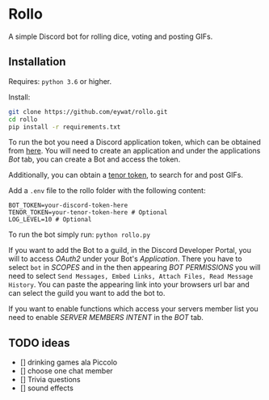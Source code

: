 # Rollo
A simple Discord bot for rolling dice, voting and posting GIFs.

## Installation 
Requires: `python 3.6` or higher. 

Install:
```bash
git clone https://github.com/eywat/rollo.git
cd rollo 
pip install -r requirements.txt
```
To run the bot you need a Discord application token, which can be obtained from [here](https://discord.com/developers/applications).
You will need to create an application and under the applications _Bot_ tab, you can create a Bot and access the token. 

Additionally, you can obtain a [tenor token](https://tenor.com/developer/keyregistration), to search for and post GIFs. 

Add a `.env` file to the rollo folder with the following content: 
```
BOT_TOKEN=your-discord-token-here
TENOR_TOKEN=your-tenor-token-here # Optional
LOG_LEVEL=10 # Optional
```

To run the bot simply run: `python rollo.py`

If you want to add the Bot to a guild, in the Discord Developer Portal, you will to access _OAuth2_ under your Bot's _Application_. There you have to select `bot` in _SCOPES_ and in the then appearing _BOT PERMISSIONS_ you will need to select `Send Messages, Embed Links, Attach Files, Read Message History`. You can paste the appearing link into your browsers url bar and can select the guild you want to add the bot to. 

If you want to enable functions which access your servers member list you need to enable _SERVER MEMBERS INTENT_ in the _BOT_ tab.

## TODO ideas
- [] drinking games ala Piccolo
- [] choose one chat member
- [] Trivia questions
- [] sound effects